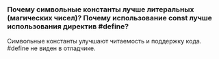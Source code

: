 ### Почему символьные константы лучше литеральных (магических чисел)? Почему использование const лучше использования директив #define?


Символьные константы улучшают читаемость и поддержку кода. #define не виден в отладчике.   